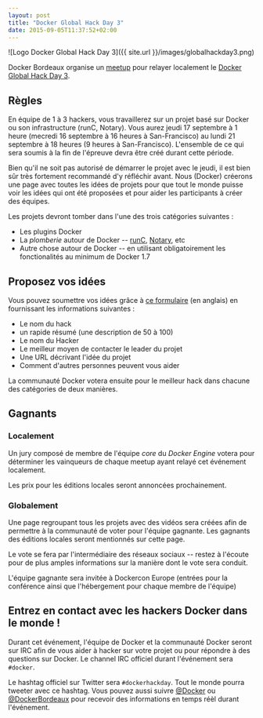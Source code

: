 ```yaml
---
layout: post
title: "Docker Global Hack Day 3"
date: 2015-09-05T11:37:52+02:00
---
```

![Logo Docker Global Hack Day 3]({{ site.url }}/images/globalhackday3.png)

Docker Bordeaux organise un [meetup](http://www.meetup.com/Docker-Bordeaux/events/224878588/) pour relayer localement le [Docker Global Hack Day 3](https://blog.docker.com/2015/07/announcing-docker-global-hack-day-3/).

## Règles

En équipe de 1 à 3 hackers, vous travaillerez sur un projet basé sur Docker ou son infrastructure (runC, Notary). Vous aurez jeudi 17 septembre à 1 heure (mecredi 16 septembre à 16 heures à San-Francisco) au lundi 21 septembre à 18 heures (9 heures à San-Francisco). L'ensemble de ce qui sera soumis à la fin de l'épreuve devra être créé durant cette période.

Bien qu'il ne soit pas autorisé de démarrer le projet avec le jeudi, il est bien sûr très fortement recommandé d'y réfléchir avant. Nous (Docker) créerons une page avec toutes les idées de projets pour que tout le monde puisse voir les idées qui ont été proposées et pour aider les participants à créer des équipes.

Les projets devront tomber dans l'une des trois catégories suivantes :

- Les plugins Docker
- La *plomberie* autour de Docker -- [runC](https://github.com/opencontainers/runc), [Notary](https://github.com/docker/notary), etc
- Autre chose autour de Docker -- en utilisant obligatoirement les fonctionalités au minimum de Docker 1.7

## Proposez vos idées

Vous pouvez soumettre vos idées grâce à [ce formulaire](https://docs.google.com/forms/d/1qwx8-jQfHE3EPEa83YcDhnlzpwBSMCkYrmmjv2dNcPc/viewform?usp=send_form) (en anglais) en fournissant les informations suivantes :

- Le nom du hack
- un rapide résumé (une description de 50 à 100)
- Le nom du Hacker
- Le meilleur moyen de contacter le leader du projet
- Une URL décrivant l'idée du projet
- Comment d'autres personnes peuvent vous aider

La communauté Docker votera ensuite pour le meilleur hack dans chacune des catégories de deux manières.

## Gagnants

### Localement

Un jury composé de membre de l'équipe *core* du *Docker Engine* votera pour déterminer les vainqueurs de chaque meetup ayant relayé cet événement localement.

Les prix pour les éditions locales seront annoncées prochainement.

### Globalement

Une page regroupant tous les projets avec des vidéos sera créées afin de permettre à la communauté de voter pour l'équipe gagnante. Les gagnants des éditions locales seront mentionnés sur cette page.

Le vote se fera par l'intermédiaire des réseaux sociaux -- restez à l'écoute pour de plus amples informations sur la manière dont le vote sera conduit.

L'équipe gagnante sera invitée à Dockercon Europe (entrées pour la conférence ainsi que l'hébergement pour chaque membre de l'équipe)

## Entrez en contact avec les hackers Docker dans le monde !

Durant cet événement, l'équipe de Docker et la communauté Docker seront sur IRC afin de vous aider à hacker sur votre projet ou pour répondre à des questions sur Docker. Le channel IRC officiel durant l'événement sera `#docker`.

Le hashtag officiel sur Twitter sera `#dockerhackday`. Tout le monde pourra tweeter avec ce hashtag. Vous pouvez aussi suivre [@Docker](https://twitter.com/docker) ou [@DockerBordeaux](https://twitter.com/dockerbordeaux) pour recevoir des informations en temps réèl durant l'événement.
